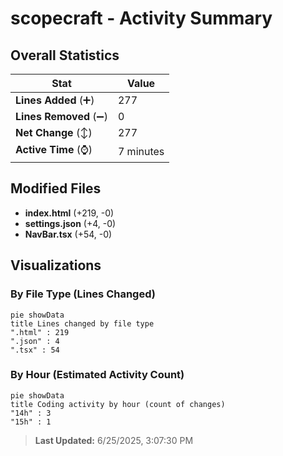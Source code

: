 # scopecraft - Activity Summary 

## Overall Statistics

| Stat                   | Value                                                             |
| ---------------------- | ----------------------------------------------------------------- |
| **Lines Added** (➕)   | 277                                          |
| **Lines Removed** (➖) | 0                                        |
| **Net Change** (↕)    | 277                |
| **Active Time** (⌚)   | 7 minutes |


## Modified Files
- **index.html** (+219, -0)
- **settings.json** (+4, -0)
- **NavBar.tsx** (+54, -0)

## Visualizations

### By File Type (Lines Changed)

```mermaid
pie showData
title Lines changed by file type
".html" : 219
".json" : 4
".tsx" : 54
```

### By Hour (Estimated Activity Count)

```mermaid
pie showData
title Coding activity by hour (count of changes)
"14h" : 3
"15h" : 1
```


> **Last Updated:** 6/25/2025, 3:07:30 PM